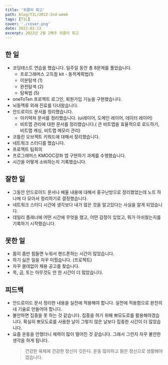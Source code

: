 ```yaml
---
title: '위클리 회고'
path: blog/TIL/2022-2nd-week
tags: [TIL]
cover: './cover.png'
date: 2022-02-13
excerpt: 2022년 2월 2째주 위클리 회고
---
```


## 한 일

- 코딩테스트 연습을 했습니다. 일주일 동안 총 8문제를 풀었습니다.
  - 프로그래머스 고득점 kit - 동적계획법(1)
  - 이분탐색 (1)
  - 완전탐색 (2)
  - 탐욕법 (5)
- oneToTen 프로젝트 로그인, 회원가입 기능을 구현했습니다.
- 뇌동맥류 외래 진료를 다녀왔습니다.
- 안드로이드 문서를 정리했습니다.
  - 아키텍처 문서를 정리했습니다. (ui레이어, 도메인 레이어, 데이터 레이어)
  - 비트맵 관리에 대한 문서를 정리했습니다.( 큰 비트맵을 효율적으로 로드하기, 비트맵 캐싱, 비트맵 메모리 관리)
- 코틀린 오브젝트 키워드에 대해서 정리했습니다.
- 네트워크 스터디를 했습니다.
- 프로젝트 팀회의
- 프로그래머스 KMOOC강좌 앱 구현하기 과제를 수행했습니다.
- 시간을 어떻게 소비하는지 기록했습니다.

## 잘한 일

- 그동안 안드로이드 문서나 배울 내용에 대해서 중구난방으로 정리했었는데 노트 하나에 다 모아서 정리하기로 결정했습니다.
- 네트워크 스터디 시간에 생각보다 내가 많은 것을 알고있다는 사실을 알게 되었습니다.
- 데일리 플래너에 어떤 시간에 무엇을 했고, 어떤 감정이 있었고, 뭐가 아쉬웠는지를 기록하기 시작했습니다.

## 못한 일

- 몸이 좀만 힘들면 누워서 핸드폰하는 시간이 많았습니다.
- 하기 싫은 일을 자꾸 미뤘습니다. (프로젝트)
- 자꾸 쓸데없이 채용 공고를 찾습니다.
- 목, 금, 토는 아무것도 안 한 시간이 더 많았습니다.

## 피드백

- 안드로이드 문서 정리한 내용을 실전에 적용해야 합니다. 실전에 적용함으로 완전히 내 기술로 만들어야 합니다.
- 불안하면 집중을 못 하는 것 같습니다. 집중을 하기 위해 뽀모도로를 활용해야겠습니다. 확실히 뽀모도로를 사용한 날이 그렇지 않은 날보다 집중한 시간이 더 많았습니다.
- 요즘 운동을 안했더니 체력이 많이 떨어진 것 같습니다. 그래서 그런지 자꾸 불안한 생각을 하게 됩니다.
  > 건강한 육체에 건강한 정신이 깃든다.
  운동 많이하고 맑은 정신으로 생활해야겠습니다.
